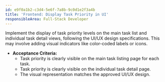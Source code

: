 ```yaml
---
id: e9f0a1b2-c3d4-5e6f-7a8b-9c0d1e2f3a4b
title: 'Frontend: Display Task Priority in UI'
responsibleArea: Full-Stack Developer
---
```

Implement the display of task priority levels on the main task list and individual task detail views, following the UI/UX design specifications. This may involve adding visual indicators like color-coded labels or icons.

*   **Acceptance Criteria:**
    *   Task priority is clearly visible on the main task listing page for each task.
    *   Task priority is clearly visible on the individual task detail page.
    *   The visual representation matches the approved UI/UX design.
